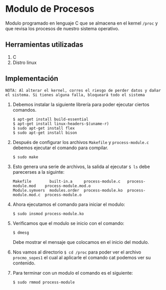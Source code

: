 # Modulo de Procesos

Modulo programado en lenguaje C que se almacena en el kernel ```/proc``` y que revisa los procesos de nuestro sistema operativo.

## Herramientas utilizadas

1. C
2. Distro linux

## Implementación

```NOTA: Al alterar el kernel, corres el riesgo de perder datos y dañar el sistema. Si tienes alguna falla, bloqueará todo el sistema```

1. Debemos instalar la siguiente librería para poder ejecutar ciertos comandos.

    ```
    $ apt-get install build-essential
    $ apt-get install linux-headers-$(uname-r)
    $ sudo apt-get install flex
    $ sudo apt-get install bison
    ```

2. Después de configurar los archivos ```Makefile``` y ```process-module.c``` debemos ejecutar el comando para compilar.

    ```
    $ sudo make 
    ```

3. Esto genera una serie de archivos, la salida al ejecutar ```$ ls``` debe parecerses a la siguinte:

    ```
    Makefile        built-in.a     process-module.c   process-module.mod    process-module.mod.o
    Module.symvers  modules.order  process-module.ko  process-module.mod.c  process-module.o
    ```

4. Ahora ejecutamos el comando para iniciar el modulo:

    ```
    $ sudo insmod process-module.ko
    ```

5. Verificamos que el modulo se inicio con el comando:

    ```
    $ dmesg
    ```

    Debe mostrar el mensaje que colocamos en el inicio del modulo.

6. Nos vamos al directorio ```$ cd /proc``` para poder ver el archivo ```procmo_sopes1``` el cual al aplicarle el comando cat podemos ver su contenido.

7. Para terminar con un modulo el comando es el siguiente:

    ```
    $ sudo rmmod process-module
    ```